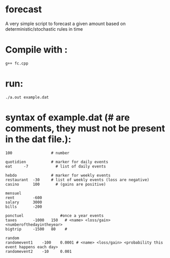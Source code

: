 # forecast
A very simple script to forecast a given amount based on deterministic/stochastic rules in time

# Compile with :
```
g++ fc.cpp
```

# run:
```
./a.out example.dat
```

# syntax of example.dat (# are comments, they must not be present in the dat file.):
```
100                 # number 

quotidien           # marker for daily events
eat		-7            # list of daily events 

hebdo               # marker for weekly events
restaurant 	-30     # list of weekly events (loss are negative)
casino 		100       # (gains are positive)

mensuel
rent 		-600
salary 		3000
bills 		-200

ponctuel                #once a year events
taxes 		-1000 	150   # <name> <loss/gain> <numberofthedayintheyear>
bigtrip 	-1500 	80    #

random
randomevent1	-100 	0.0001 # <name> <loss/gain> <probability this event happens each day>
randomevent2 	-10 	0.001 
```
